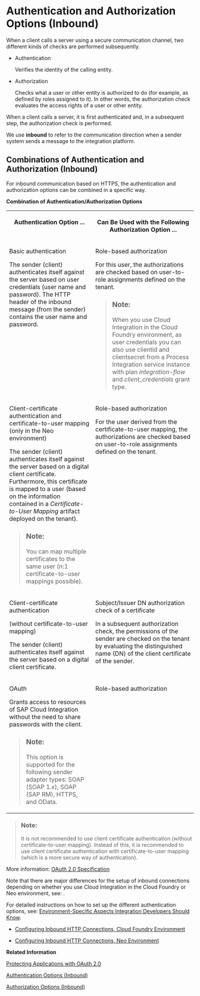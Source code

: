 <!-- loio983f2a5f994146ab8daff1f97d6db3dd -->

# Authentication and Authorization Options \(Inbound\)

When a client calls a server using a secure communication channel, two different kinds of checks are performed subsequently.

-   Authentication

    Verifies the identity of the calling entity.

-   Authorization

    Checks what a user or other entity is authorized to do \(for example, as defined by roles assigned to it\). In other words, the authorization check evaluates the access rights of a user or other entity.


When a client calls a server, it is first authenticated and, in a subsequent step, the authorization check is performed.

We use **inbound** to refer to the communication direction when a sender system sends a message to the integration platform.



## Combinations of Authentication and Authorization \(Inbound\)

For inbound communication based on HTTPS, the authentication and authorization options can be combined in a specific way.

**Combination of Authentication/Authorization Options**


<table>
<tr>
<th valign="top">

Authentication Option ...



</th>
<th valign="top">

Can Be Used with the Following Authorization Option ...



</th>
</tr>
<tr>
<td valign="top">

Basic authentication

The sender \(client\) authenticates itself against the server based on user credentials \(user name and password\). The HTTP header of the inbound message \(from the sender\) contains the user name and password.



</td>
<td valign="top">

Role-based authorization

For this user, the authorizations are checked based on user-to-role assignments defined on the tenant.

> ### Note:  
> When you use Cloud Integration in the Cloud Foundry environment, as user credentials you can also use clientid and clientsecret from a Process Integration service instance with plan *integration-flow* and *client\_credentials* grant type.



</td>
</tr>
<tr>
<td valign="top">

Client-certificate authentication and certificate-to-user mapping \(only in the Neo environment\)

The sender \(client\) authenticates itself against the server based on a digital client certificate. Furthermore, this certificate is mapped to a user \(based on the information contained in a *Certificate-to-User Mapping* artifact deployed on the tenant\).

> ### Note:  
> You can map multiple certificates to the same user \(n:1 certificate-to-user mappings possible\).



</td>
<td valign="top">

Role-based authorization

For the user derived from the certificate-to-user mapping, the authorizations are checked based on user-to-role assignments defined on the tenant.



</td>
</tr>
<tr>
<td valign="top">

Client-certificate authentication

\(without certificate-to-user mapping\)

The sender \(client\) authenticates itself against the server based on a digital client certificate.



</td>
<td valign="top">

Subject/Issuer DN authorization check of a certificate

In a subsequent authorization check, the permissions of the sender are checked on the tenant by evaluating the distinguished name \(DN\) of the client certificate of the sender.



</td>
</tr>
<tr>
<td valign="top">

OAuth

Grants access to resources of SAP Cloud Integration without the need to share passwords with the client.

> ### Note:  
> This option is supported for the following sender adapter types: SOAP \(SOAP 1.x\), SOAP \(SAP RM\), HTTPS, and OData.



</td>
<td valign="top">

Role-based authorization



</td>
</tr>
</table>



> ### Note:  
> It is not recommended to use client certificate authentication \(without certificate-to-user mapping\). Instead of this, it is recommended to use client certificate authentication with certificate-to-user mapping \(which is a more secure way of authentication\).



More information: [OAuth 2.0 Specification](https://oauth.net/2/)



Note that there are major differences for the setup of inbound connections depending on whether you use Cloud Integration in the Cloud Foundry or Neo environment, see: .

For detailed instructions on how to set up the different authentication options, see: [Environment-Specific Aspects Integration Developers Should Know](../InitialSetup/environment-specific-aspects-integration-developers-should-know-639a061.md).

-   [Configuring Inbound HTTP Connections, Cloud Foundry Environment](configuring-inbound-http-connections-cloud-foundry-environment-f568400.md)

-   [Configuring Inbound HTTP Connections, Neo Environment](configuring-inbound-http-connections-neo-environment-bd1dbc4.md)


**Related Information**  


[Protecting Applications with OAuth 2.0](https://help.hana.ondemand.com/help/frameset.htm?b7b589334d444293a2a91e0ef4234136.html)

[Authentication Options \(Inbound\)](authentication-options-inbound-5495ee0.md "For inbound communication, different ways are supported how the sender can authenticate itself against Cloud Integration.")

[Authorization Options \(Inbound\)](authorization-options-inbound-c98c87e.md "For inbound HTTPS requests, two different ways to check the authorization of the caller can be configured.")

